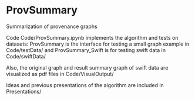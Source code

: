 # ProvSummary
Summarization of provenance graphs

Code Code/ProvSummary.ipynb implements the algorithm and tests on datasets:
    ProvSummary is the interface for testing a small graph example in Code/testData/ 
    and ProvSummary_Swift is for testing swift data in Code/swiftData/

Also, the original graph and result summary graph of swift data are visualized as pdf files in Code/VisualOutput/

Ideas and previous presentations of the algorithm are included in Presentations/
